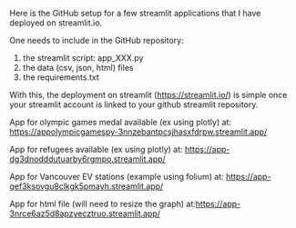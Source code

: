 Here is the GitHub setup for a few streamlit applications that I have deployed on streamlit.io.

One needs to include in the GitHub repository: 
1. the streamlit script: app_XXX.py
2. the data (csv, json, html) files
3. the requirements.txt

With this, the deployment on streamlit (https://streamlit.io/) is simple once your streamlit account is linked to your github streamlit repository.

App for olympic games medal available (ex using plotly) at: https://appolympicgamespy-3nnzebantpcsjhasxfdrpw.streamlit.app/

App for refugees available (ex using plotly) at: https://app-dg3dnodddutuarby6rgmpo.streamlit.app/

App for Vancouver EV stations (example using folium) at: https://app-qef3ksovgu8clkgk5pmayh.streamlit.app/

App for html file (will need to resize the graph) at:https://app-3nrce6az5d8apzyecztruo.streamlit.app/
